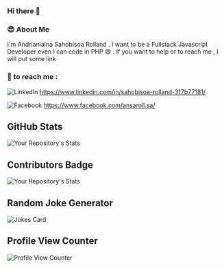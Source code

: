 ### Hi there 👋

<!--
**ansaroll/ansaroll** is a ✨ _special_ ✨ repository because its `README.md` (this file) appears on your GitHub profile.

Here are some ideas to get you started:

- 🔭 I’m currently working on ...
- 🌱 I’m currently learning ...
- 👯 I’m looking to collaborate on ...
- 🤔 I’m looking for help with ...
- 💬 Ask me about ...
- 📫 How to reach me: ...
- 😄 Pronouns: ...
- ⚡ Fun fact: ...
-->

### 😎 About Me 
I'm Andrianiaina Sahobisoa Rolland . 
I want to be a Fullstack Javascript Developer even I can code in PHP 😄 . If you want to help or to reach me , I will put some link 

### 📧 to reach me :
![LinkedIn](https://img.shields.io/badge/LinkedIn-000000?style=for-the-badge&logo=LinkedIn&logoColor=blue) https://www.linkedin.com/in/sahobisoa-rolland-317b77181/

![Facebook](https://img.shields.io/badge/Facebook-000000?style=for-the-badge&logo=Facebook&logoColor=blue) https://www.facebook.com/ansaroll.sa/

##  GitHub Stats
![Your Repository's Stats](https://github-readme-stats.vercel.app/api?username=ansaroll&show_icons=true)
<!-- ## Most Used Languages
![Your Repository's Stats](https://github-readme-stats.vercel.app/api/top-langs/?username=ansaroll&theme=blue-green) -->

## Contributors Badge
![Your Repository's Stats](https://contrib.rocks/image?repo=ansaroll/Javascript)

##  Random Joke Generator
![Jokes Card](https://readme-jokes.vercel.app/api)
##  Profile View Counter
![Profile View Counter](https://komarev.com/ghpvc/?username=ansaroll)

